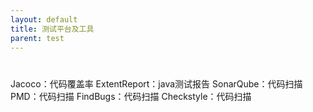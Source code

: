 ```yaml
---
layout: default
title: 测试平台及工具
parent: test
---
```


# 

Jacoco：代码覆盖率
ExtentReport：java测试报告
SonarQube：代码扫描
PMD：代码扫描
FindBugs：代码扫描
Checkstyle：代码扫描

